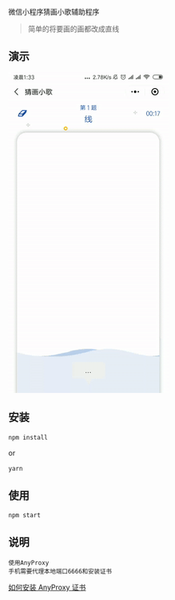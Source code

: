 微信小程序猜画小歌辅助程序
>简单的将要画的画都改成直线  

## 演示
![avatar](./show.gif)

## 安装
```bash
npm install
```
or
```bash
yarn
```

## 使用

```bash
npm start
```
## 说明 
    使用AnyProxy
    手机需要代理本地端口6666和安装证书
[如何安装 AnyProxy 证书](http://anyproxy.io/cn/#%E8%AF%81%E4%B9%A6%E9%85%8D%E7%BD%AE)
